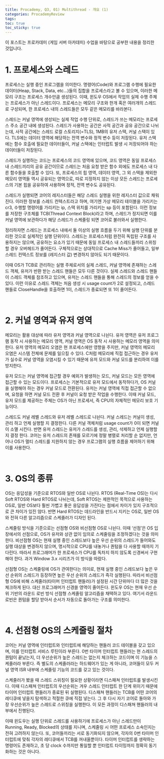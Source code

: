 ```yaml
---
title: Procademy, Q3, 01) Multithread - 개요 (1)
categories: ProcademyReview
tags: 
toc: true
toc_sticky: true
---
```


이 포스트는 프로카데미 (게임 서버 아카데미) 수업을 바탕으로 공부한 내용을 정리한 것입니다. 

# **1. 프로세스와 스레드**

프로세스는 실행 중인 프로그램을 의미한다. 명령어(Code)와 프로그램 수행에 필요한 데이터(Heap, Stack, Data, etc…)들의 집합을 프로세스라고 볼 수 있으며, 이러한 메모리 구조는 프로세스 개수만큼 생성된다. 이때, 윈도우 OS에서 작업의 실제 수행 주체는 프로세스가 아닌 스레드이다. 프로세스는 메모리 구조와 한개 혹은 여러개의 스레드로 구성되며, 한 프로세스 내의 스레드들은 모두 같은 메모리를 바라본다.  

스레드는 커널 영역에 생성되는 실제 작업 수행 단위로, 스레드가 쓰는 메모리는 프로세스 주소 공간 내에 생성된다. 스레드가 사용하는 공간은 사적 공간과 공유 공간으로 나뉘는데, 사적 공간에는 스레드 로컬 스토리지(=TLS), 1MB의 유저 스택, 커널 스택이 있다. TLS에는 데이터 영역에 해당하는 전역 변수와 정적 변수 등이 저장된다. 유저 스택에는 함수 호출에 필요한 데이터들이, 커널 스택에는 인터럽트 발생 시 저장되어야 하는 데이터들이 저장된다. 

스레드가 실행하는 코드는 프로세스의 코드 영역에 있으며, 코드 영역은 동일 프로세스 내 스레드끼리의 공유 공간이므로 스레드는 처음 요청 받은 함수 외에도 프로세스 내 다른 함수들을 호출할 수 있다. 또, 프로세스의 힙 영역, 데이터 영역, 그 외 스택을 제외한 메모리 영역들 역시 공유되는 영역으로, 따로 지정하지 않는 이상 모든 스레드는 프로세스의 기본 힙을 공유하여 사용하며 정적, 전역 변수도 공유된다. 

스레드가 실행되면 코어의 레지스터들은 해당 스레드 실행을 위한 레지스터 값으로 채워진다. 이러한 정보를 스레드 컨텍스트라고 하며, 여기엔 가상 메모리 테이블을 가리키는 cr3, 수행할 명령어를 가리키는 ip, 스택 위치를 가리키는 sp 등이 포함된다. 이런 정보를 저장한 구조체를 TCB(Thread Context Block)라고 하며, 스레드가 정지되면 이를 커널 영역에 보관하다가 해당 스레드가 스케줄링 되면 코어로 불러와서 실행한다.  

정리하자면 스레드는 프로세스 내에서 둘 이상의 실행 흐름을 두기 위해 실행 단위를 분리한 것으로 실제적인 실행 단위이다. 스레드는 프로세스처럼 완전히 독립된 구조를 사용하지는 않으며, 공유하는 요소가 있기 때문에 동일 프로세스 내 스레드들끼리 스위칭 할 경우 오버헤드가 줄어든다. 구체적으로는 상대적으로 Cache Miss가 줄어들고, 일부 스레드 컨텍스트 정보를 (레지스터 값) 변경하지 않아도 되기 때문이다. 

이때 OS가 TCB로 관리하는 실행 주체로서의 실제 스레드, 커널 영역에 존재하는 스레드 객체, 유저가 반환 받는 스레드 핸들은 모두 다른 것이다. 실제 스레드와 스레드 핸들이 스레드 객체를 참조하고 있으며, 유저는 스레드 핸들을 통해 스레드의 정보를 얻을 수 있다. 이런 이유로 스레드 객체는 처음 생성 시 usage count가 2로 설정되고, 스레드 핸들로 CloseHandle을 호출하면 1이, 스레드가 종료되면 또 1이 줄어든다.

<br/>

# **2. 커널 영역과 유저 영역**

메모리는 활용 대상에 따라 유저 영역과 커널 영역으로 나뉜다. 유저 영역은 유저 프로그램 동작 시 사용하는 메모리 영역, 커널 영역은 OS 동작 시 사용하는 메모리 영역을 의미한다. 유저 영역의 메모리 오염은 현 프로세스에만 영향을 주지만, 커널 영역의 메모리 오염은 시스템 전체에 문제를 일으킬 수 있다. C처럼 메모리에 직접 접근하는 경우 유저가 실수로 커널 영역을 오염시킬 수 있기 때문에 유저 모드와 커널 모드를 분리하여 이를 방지한다. 

유저 모드는 커널 영역에 접근할 경우 예외가 발생하는 모드, 커널 모드는 모든 영역에 접근할 수 있는 모드이다. 프로세스는 기본적으로 유저 모드에서 동작하다가, OS 커널을 실행해야 하는 경우 커널 모드로 전환된다. 유저는 커널 영역에 직접 접근할 수 없으며, 요청을 하면 커널 모드 전환 후 커널이 요청 받은 작업을 수행한다. 이때 커널 모드, 유저 모드를 제공하는 주체는 OS가 아닌 프로세서, 즉 CPU의 자체적인 메모리 보호 기능이다. 

스레드도 커널 레벨 스레드와 유저 레벨 스레드로 나뉜다. 커널 스레드는 커널이 생성, 관리 하고 언제 실행할 지 결정한다. 다른 커널 객체처럼 usage count가 0이 되면 커널이 소멸 시킨다. 반면 유저 스레드는 유저가 스레드를 생성, 관리, 삭제하고 언제 실행할 지 결정 한다. 코어는 유저 스레드의 존재를 모르기에 정말 병렬로 처리할 순 없지만, 언어나 OS가 멀티 스레드를 지원하지 않는 경우 프로그램의 실행 흐름을 제어하기 위해 이를 사용한다. 

<br/>

# **3. OS의 종류**

OS는 응답성을 기준으로 RTOS와 일반 OS로 나뉜다. RTOS (Real-Time OS)는 다시 Soft RTOS와 Hard RTOS로 나뉘는데, Soft RTOS는 제한적인 목적으로 사용하는 OS로, 일반 OS보다 훨씬 가볍고 좋은 응답성을 가진다는 점에서 차이가 있지 구조적으로 큰 차이가 있진 않다. 반면 Hard RTOS는 데드라인을 반드시 지키는 OS로, 일반 OS와 전혀 다른 알고리즘으로 스케줄러가 디자인 된다.

스케줄링 방식을 기준으로는 선점형 OS와 비선점형 OS로 나뉜다. 이때 ‘선점’은 OS 입장에서의 선점으로, OS가 유저와 상관 없이 임의로 스케줄링을 조정하겠다는 것을 의미한다. 비선점형 OS는 현재 실행 중인 스레드보다 높은 우선 순위의 스레드가 들어와도 실행 대상을 변경하지 않으며, 명시적으로 CPU를 내놓거나 퀀텀을 다 사용할 때까지 기다린다. 따라서 프로그래머가 한 프로세스가 CPU를 독차지 하지 않도록 신경써서 구현해야 한다. 과거 Window 3.x 시리즈가 이 방식을 따랐다. 

선점형 OS는 스케줄링에 OS가 관여한다는 의미로, 현재 실행 중인 스레드보다 높은 우선 순위의 스레드가 등장하면 높은 우선 순위의 스레드가 즉각 실행된다. 따라서 비선점형 OS에 비해 스케줄러(타이머 인터럽트 핸들러)가 설정된 시간 단위마다 더 많은 것을 체크하게 된다. 대신 프로그래머가 신경쓸 영역이 줄어든다. 윈도우 OS는 현재 우선 순위 기반의 라운드 로빈 방식 선점형 스케줄링 알고리즘을 채택하고 있다. 여기서 라운드 로빈은 퀀텀을 할당 받아서 순서가 자동으로 돌아가는 구조를 의미한다. 

<br/>


# **4. 선점형 OS의 스케줄링 절차**

코어는 커널 영역에 인터럽트와 인터럽트에 해당하는 핸들러 코드 테이블을 갖고 있으며, 이를 인터럽트 서비스 루틴이라 부른다. 0번 타이머 인터럽트 핸들러는 현 스레드의 퀀텀이 끝났는지, 더 우선순위가 높은 스레드는 없는지 체크하는 코드이며 이 기능을 스케줄러라 부른다. 즉 별도의 스케줄러라는 하드웨어가 있는 게 아니라, 코어들이 모두 커널 영역 ISR 내부에 스케줄링 기능의 코드를 갖고 있는 것이다. 

스케줄러가 봤을 때 스레드 스위칭이 필요한 상황이라면 디스패쳐 인터럽트를 발생시킨다. 이때 디스패쳐 인터럽트의 우선순위는 겨우 스레드 인터럽트 한 단계 위이기 때문에 타이머 인터럽트 핸들러가 종료된 뒤 실행된다. 디스패쳐 핸들러는 TCB를 어떤 코어의 레디큐에 넣을지 탐색하고 적절한 큐에 직접 넣는다. 그 후 다시 자기 코어로 돌아와 가장 우선순위가 높은 스레드로 스위칭을 실행한다. 이 모든 과정이 디스패쳐 핸들러의 내부에서 진행된다. 

이때 윈도우는 실행 단위로 스레드를 사용하기에 프로세스가 아닌 스레드만이 Running, Ready, Blocked의 상태를 지니며, 스케줄링 시 어떤 프로세스 소속인지는 전혀 고려하지 않는다. 또, 코어들끼리는 서로 동기화되지 않으며, 각자의 0번 타이머 인터럽트에 맞춰 각자의 레디큐에서 TCB를 꺼내올뿐이다. 타이머 인터럽트를 생략하는 명령어도 존재하고, 초 당 clock 수까지만 통일할 뿐 인터럽트 타이밍까지 정확히 동기화하는 것은 아니다. 
